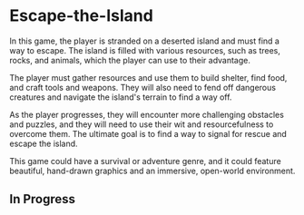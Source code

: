 # Escape-the-Island

In this game, the player is stranded on a deserted island and must find a way to escape. The island is filled with various resources, such as trees, rocks, and animals, which the player can use to their advantage.

The player must gather resources and use them to build shelter, find food, and craft tools and weapons. They will also need to fend off dangerous creatures and navigate the island's terrain to find a way off.

As the player progresses, they will encounter more challenging obstacles and puzzles, and they will need to use their wit and resourcefulness to overcome them. The ultimate goal is to find a way to signal for rescue and escape the island.

This game could have a survival or adventure genre, and it could feature beautiful, hand-drawn graphics and an immersive, open-world environment.

## In Progress
